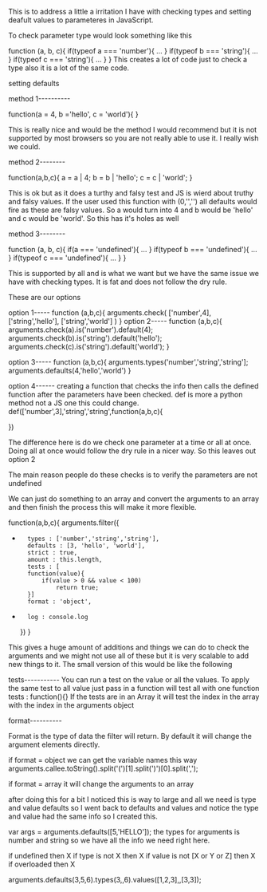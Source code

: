 This is to address a little a irritation I have with checking types and setting deafult values to parameteres in JavaScript.

To check parameter type would look something like this 

function (a, b, c){
	if(typeof a === 'number'){
		...
	}
	if(typeof b === 'string'){
		...
	}
	if(typeof c === 'string'){
		...
	}
}
This creates a lot of code just to check a type also it is a lot of the same code.

setting defaults

method 1----------

function(a = 4, b ='hello', c = 'world'){
}

This is really nice and would be the method I would recommend but it is not supported by most browsers so you are not really able to use it. I really wish we could.


method 2--------

function(a,b,c){
	a = a | 4;
	b = b | 'hello';
	c = c | 'world';
}

This is ok but as it does a turthy and falsy test and JS is wierd about truthy and falsy values. If the user used this function with (0,'','') all defaults would fire as these are falsy values. So a would turn into 4 and b would be 'hello' and c would be 'world'. So this has it's holes as well


method 3--------

function (a, b, c){
	if(a === 'undefined'){
		...
	}
	if(typeof b === 'undefined'){
		...
	}
	if(typeof c === 'undefined'){
		...
	}
}

This is supported by all and is what we want but we have the same issue we have with checking types. It is fat and does not follow the dry rule.



These are our options

option 1-----
function (a,b,c){ 
	arguments.check(
		['number',4],
		['string','hello'],
		['string','world']
	)
}
option 2-----
function (a,b,c){ 
	arguments.check(a).is('number').default(4);
	arguments.check(b).is('string').default('hello');
	arguments.check(c).is('string').default('world');
}

option 3-----
function (a,b,c){ 
	arguments.types('number','string','string'];
	arguments.defaults(4,'hello','world')
}

option 4------
creating a function that checks the info then calls the defined function after the parameters have been checked. def is more a python method not a JS one this could change.
def(['number',3],'string','string',function(a,b,c){
	
})

The difference here is do we check one parameter at a time or all at once.
Doing all at once would follow the dry rule in a nicer way. So this leaves out option 2

The main reason people do these checks is to verify the parameters are not undefined


We can just do something to an array and convert the arguments to an array and then finish the process this will make it more flexible. 

function(a,b,c){
	arguments.filter({
*		types : ['number','string','string'],
		defaults : [3, 'hello', 'world'],
		strict : true,
		amount : this.length,
		tests : [
		function(value){
			if(value > 0 && value < 100)
				return true;
		}]
		format : 'object',
*		log : console.log
	})
}


This gives a huge amount of additions and things we can do to check the arguments and we might not use all of these but it is very scalable to add new things to it. The small version of this would be like the following



tests-----------
You can run a test on the value or all the values. 
To apply the same test to all value just pass in a function
	will test all with one function
		tests : function(){}
If the tests are in an Array it will test the index in the array with the index in the arguments object



format----------

Format is the type of data the filter will return. By default it will change the argument elements directly.

if format = object we can get the variable names this way
arguments.callee.toString().split('(')[1].split(')')[0].split(',');

if format = array it will change the arguments to an array

after doing this for a bit I noticed this is way to large and all we need is type and value defaults
so I went back to defaults and values and notice the type and value had the same info so I created this.

var args = arguments.defaults([5,'HELLO']);
the types for arguments is number and string
so we have all the info we need right here.


if undefined then X
if type is not X then X
if value is not [X or Y or Z] then X
if overloaded then X

arguments.defaults(3,5,6).types(3,,6).values([1,2,3],,[3,3]);


